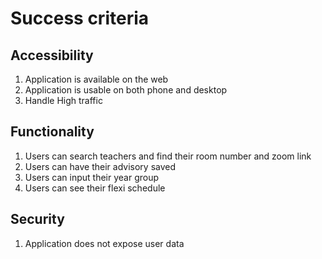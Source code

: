 # Success criteria

## Accessibility

1. Application is available on the web
2. Application is usable on both phone and desktop
3. Handle High traffic

## Functionality

1. Users can search teachers and find their room number and zoom link
2. Users can have their advisory saved
3. Users can input their year group
4. Users can see their flexi schedule

## Security

1. Application does not expose user data


